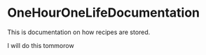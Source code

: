 # OneHourOneLifeDocumentation
This is documentation on how recipes are stored.

I will do this tommorow






